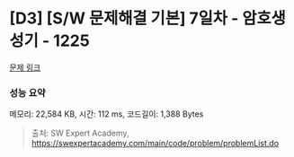 # [D3] [S/W 문제해결 기본] 7일차 - 암호생성기 - 1225 

[문제 링크](https://swexpertacademy.com/main/code/problem/problemDetail.do?contestProbId=AV14uWl6AF0CFAYD) 

### 성능 요약

메모리: 22,584 KB, 시간: 112 ms, 코드길이: 1,388 Bytes



> 출처: SW Expert Academy, https://swexpertacademy.com/main/code/problem/problemList.do